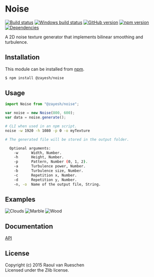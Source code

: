 # Noise
[![Build status](https://travis-ci.org/vanruesc/noise.svg?branch=master)](https://travis-ci.org/vanruesc/noise) 
[![Windows build status](https://ci.appveyor.com/api/projects/status/1vnesrjt9xcvs9y2?svg=true)](https://ci.appveyor.com/project/vanruesc/noise) 
[![GitHub version](https://badge.fury.io/gh/vanruesc%2Fnoise.svg)](http://badge.fury.io/gh/vanruesc%2Fnoise) 
[![npm version](https://badge.fury.io/js/%40zayesh%2Fnoise.svg)](http://badge.fury.io/js/%40zayesh%2Fnoise) 
[![Dependencies](https://david-dm.org/vanruesc/noise.svg?branch=master)](https://david-dm.org/vanruesc/noise)

A 2D noise texture generator that implements bilinear smoothing and turbulence.


## Installation

This module can be installed from [npm](https://www.npmjs.com).

```sh
$ npm install @zayesh/noise
``` 


## Usage

```javascript
import Noise from "@zayesh/noise";

var noise = new Noise(800, 600);
var data = noise.generate();
```

```sh
# CLI when used in an npm script.
noise -w 1920 -h 1080 -p 0 -o myTexture

# The generated file will be stored in the output folder.
```

```sh
  Optional arguments:
    -w      Width, Number.
    -h      Height, Number.
    -p      Pattern, Number (0, 1, 2).
    -a      Turbulence power, Number.
    -b      Turbulence size, Number.
    -c      Repetition x, Number.
    -d      Repetition y, Number.
    -n, -o  Name of the output file, String.
```


## Examples

![Clouds](http://vanruesc.github.io/noise/output/clouds.jpg)
![Marble](http://vanruesc.github.io/noise/output/marble.jpg)
![Wood](http://vanruesc.github.io/noise/output/wood.jpg)


## Documentation

[API](http://vanruesc.github.io/noise/docs)


## License

Copyright (c) 2015 Raoul van Rueschen  
Licensed under the Zlib license.

